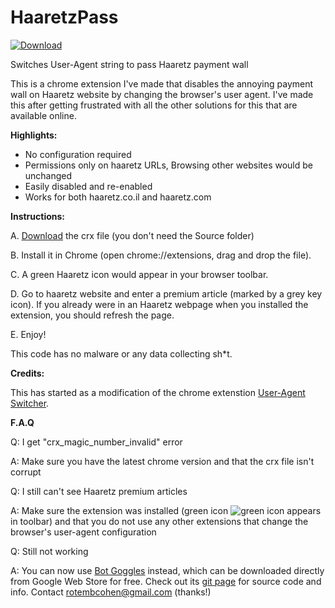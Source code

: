 # HaaretzPass

[![Download](http://static1.squarespace.com/static/53cfd7ebe4b07647985da19f/t/543efe51e4b01fa79711a842/1413414482099/download-now-button.png)](https://github.com/rotembcohen/haaretzpass/releases/download/1.0/HaaretzPass.crx)

Switches User-Agent string to pass Haaretz payment wall

This is a chrome extension I've made that disables the annoying payment wall on Haaretz website by changing the browser's user agent. I've made this after getting frustrated with all the other solutions for this that are available online.

**Highlights:**

- No configuration required
- Permissions only on haaretz URLs, Browsing other websites would be unchanged
- Easily disabled and re-enabled
- Works for both haaretz.co.il and haaretz.com

**Instructions:**

A. [Download](https://github.com/rotembcohen/haaretzpass/releases/download/1.0/HaaretzPass.crx) the crx file (you don't need the Source folder)

B. Install it in Chrome (open chrome://extensions, drag and drop the file).

C. A green Haaretz icon would appear in your browser toolbar.

D. Go to haaretz website and enter a premium article (marked by a grey key icon). If you already were in an Haaretz webpage when you installed the extension, you should refresh the page.

E. Enjoy!

This code has no malware or any data collecting sh*t. 

**Credits:**

This has started as a modification of the chrome extenstion [User-Agent Switcher](https://chrome.google.com/webstore/detail/user-agent-switcher/lkmofgnohbedopheiphabfhfjgkhfcgf?hl=en).

**F.A.Q**

Q: I get "crx_magic_number_invalid" error

A: Make sure you have the latest chrome version and that the crx file isn't corrupt

Q: I still can't see Haaretz premium articles

A: Make sure the extension was installed (green icon ![green icon](https://github.com/rotembcohen/haaretzpass/blob/master/Source/icon-active.png) appears in toolbar) and that you do not use any other extensions that change the browser's user-agent configuration

Q: Still not working

A: You can now use [Bot Goggles](https://chrome.google.com/webstore/detail/bot-goggles/ngjkdgoakggajahecaampdihpmjmnkdp/) instead, which can be downloaded directly from Google Web Store for free. Check out its [git page](https://github.com/rotembcohen/botgoggles) for source code and info. Contact rotembcohen@gmail.com (thanks!)